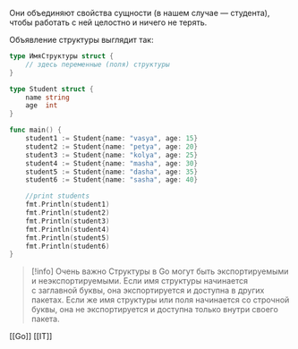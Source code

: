 
Они объединяют свойства сущности (в нашем случае — студента), чтобы работать с ней целостно и ничего не терять.

Объявление структуры выглядит так:

```go
type ИмяСтруктуры struct {
    // здесь переменные (поля) структуры
}
```

```go
type Student struct {
    name string
    age  int
}

func main() {
    student1 := Student{name: "vasya", age: 15}
    student2 := Student{name: "petya", age: 20}
    student3 := Student{name: "kolya", age: 25}
    student4 := Student{name: "masha", age: 30}
    student5 := Student{name: "dasha", age: 35}
    student6 := Student{name: "sasha", age: 40}

    //print students 
    fmt.Println(student1)
    fmt.Println(student2)
    fmt.Println(student3)
    fmt.Println(student4)
    fmt.Println(student5)
    fmt.Println(student6)
}
```

>[!info] Очень важно
>Структуры в Go могут быть экспортируемыми и неэкспортируемыми. Если имя структуры начинается с заглавной буквы, она экспортируется и доступна в других пакетах. Если же имя структуры или поля начинается со строчной буквы, она не экспортируется и доступна только внутри своего пакета.

[[Go]] [[IT]]
